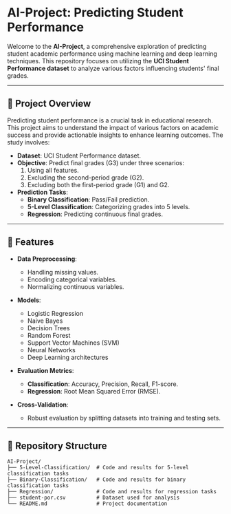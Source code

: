 # AI-Project: Predicting Student Performance

Welcome to the **AI-Project**, a comprehensive exploration of predicting student academic performance using machine learning and deep learning techniques. This repository focuses on utilizing the **UCI Student Performance dataset** to analyze various factors influencing students' final grades.

---

## 📜 Project Overview

Predicting student performance is a crucial task in educational research. This project aims to understand the impact of various factors on academic success and provide actionable insights to enhance learning outcomes. The study involves:

- **Dataset**: UCI Student Performance dataset.
- **Objective**: Predict final grades (G3) under three scenarios:
  1. Using all features.
  2. Excluding the second-period grade (G2).
  3. Excluding both the first-period grade (G1) and G2.
- **Prediction Tasks**:
  - **Binary Classification**: Pass/Fail prediction.
  - **5-Level Classification**: Categorizing grades into 5 levels.
  - **Regression**: Predicting continuous final grades.

---

## 🧰 Features

- **Data Preprocessing**:
  - Handling missing values.
  - Encoding categorical variables.
  - Normalizing continuous variables.

- **Models**:
  - Logistic Regression
  - Naive Bayes
  - Decision Trees
  - Random Forest
  - Support Vector Machines (SVM)
  - Neural Networks
  - Deep Learning architectures

- **Evaluation Metrics**:
  - **Classification**: Accuracy, Precision, Recall, F1-score.
  - **Regression**: Root Mean Squared Error (RMSE).

- **Cross-Validation**:
  - Robust evaluation by splitting datasets into training and testing sets.

---

## 📂 Repository Structure

```plaintext
AI-Project/
├── 5-Level-Classification/  # Code and results for 5-level classification tasks
├── Binary-Classification/   # Code and results for binary classification tasks
├── Regression/              # Code and results for regression tasks
├── student-por.csv          # Dataset used for analysis
└── README.md                # Project documentation
